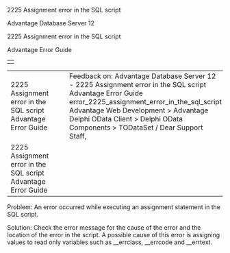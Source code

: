 2225 Assignment error in the SQL script




Advantage Database Server 12  

2225 Assignment error in the SQL script

Advantage Error Guide

|  |
| --- |
|  |

|  |  |  |  |  |
| --- | --- | --- | --- | --- |
| 2225 Assignment error in the SQL script  Advantage Error Guide |  |  | Feedback on: Advantage Database Server 12 - 2225 Assignment error in the SQL script Advantage Error Guide error\_2225\_assignment\_error\_in\_the\_sql\_script Advantage Web Development > Advantage Delphi OData Client > Delphi OData Components > TODataSet / Dear Support Staff, |  |
| 2225 Assignment error in the SQL script  Advantage Error Guide |  |  |  |  |

Problem: An error occurred while executing an assignment statement in the SQL script.

Solution: Check the error message for the cause of the error and the location of the error in the script. A possible cause of this error is assigning values to read only variables such as \_\_errclass, \_\_errcode and \_\_errtext.